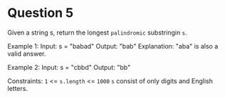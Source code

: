 # Question 5

Given a string s, return the longest `palindromic` substringin `s`.

Example 1:
Input: s = "babad"
Output: "bab"
Explanation: "aba" is also a valid answer.

Example 2:
Input: s = "cbbd"
Output: "bb"

Constraints:
`1` <= `s.length` <= `1000`
`s` consist of only digits and English letters.
